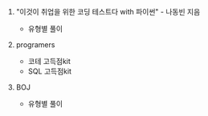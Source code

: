 1. "이것이 취업을 위한 코딩 테스트다 with 파이썬" - 나동빈 지음
   - 유형별 풀이
   

2. programers
   - 코테 고득점kit
   - SQL 고득점kit
   

3. BOJ
   - 유형별 풀이
   